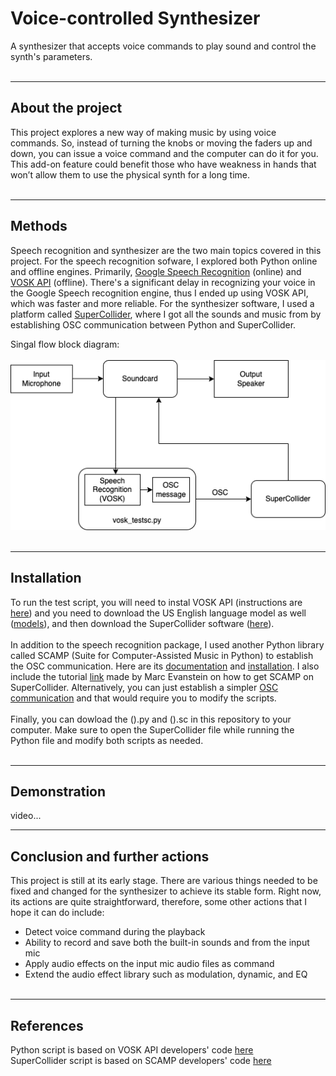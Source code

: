 # Voice-controlled Synthesizer
A synthesizer that accepts voice commands to play sound and control the synth's parameters.
<br><br>

----
## About the project
This project explores a new way of making music by using voice commands. So, instead of turning the knobs or moving the faders up and down, you can issue a voice command and the computer can do it for you. This add-on feature could benefit those who have weakness in hands that won’t allow them to use the physical synth for a long time.
<br><br>

----
## Methods
Speech recognition and synthesizer are the two main topics covered in this project.
For the speech recognition sofware, I explored both Python online and offline engines. Primarily, [Google Speech Recognition](https://pypi.org/project/SpeechRecognition/) (online) and [VOSK API](https://alphacephei.com/vosk/) (offline). There's a significant delay in recognizing your voice in the Google Speech recognition engine, thus I ended up using VOSK API, which was faster and more reliable. For the synthesizer software, I used a platform called [SuperCollider](https://supercollider.github.io/), where I got all the sounds and music from by establishing OSC communication between Python and SuperCollider.

Singal flow block diagram:
<br><br>
<img src="images/blockdiagram.png"/>
<br><br>

----
## Installation
To run the test script, you will need to instal VOSK API (instructions are [here](https://alphacephei.com/vosk/install)) and you need to download the US English language model as well ([models](https://alphacephei.com/vosk/models)), and then download the SuperCollider software ([here](https://supercollider.github.io/downloads)).
<br><br>
In addition to the speech recognition package, I used another Python library called SCAMP (Suite for Computer-Assisted Music in Python) to establish the OSC communication. Here are its [documentation](http://scamp.marcevanstein.com/) and [installation](https://pypi.org/project/scamp/). I also include the tutorial [link](https://www.youtube.com/watch?v=K2jZOdWegL8&ab_channel=MarcEvanstein%2Fmusic%E2%80%A4py) made by Marc Evanstein on how to get SCAMP on SuperCollider. Alternatively, you can just establish a simpler [OSC communication](https://doc.sccode.org/Guides/OSC_communication.html) and that would require you to modify the scripts.
<br><br>
Finally, you can dowload the ().py and ().sc in this repository to your computer. Make sure to open the SuperCollider file while running the Python file and modify both scripts as needed.
<br><br>

----

## Demonstration
video...

----
## Conclusion and further actions
This project is still at its early stage. There are various things needed to be fixed and changed for the synthesizer to achieve its stable form. Right now, its actions are quite straightforward, therefore, some other actions that I hope it can do include:

- Detect voice command during the playback
- Ability to record and save both the built-in sounds and from the input mic
- Apply audio effects on the input mic audio files as command
- Extend the audio effect library such as modulation, dynamic, and EQ
<br><br>

----
## References
Python script is based on VOSK API developers' code [here](https://github.com/alphacep/vosk-api/blob/master/python/example/test_microphone.py)
<br>
SuperCollider script is based on SCAMP developers' code [here](https://www.youtube.com/watch?v=K2jZOdWegL8&ab_channel=MarcEvanstein%2Fmusic%E2%80%A4py)


